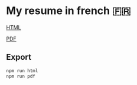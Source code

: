 # My resume in french 🇫🇷

[HTML](https://www.gbonneville.fr/resume.html)

[PDF](https://www.gbonneville.fr/)

## Export
```sh
npm run html
npm run pdf
```
